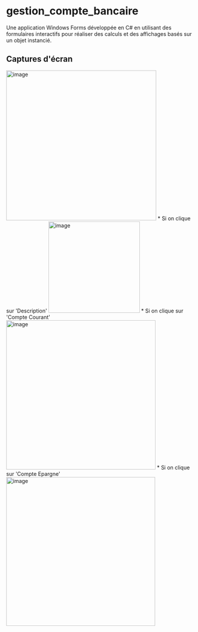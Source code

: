 # gestion_compte_bancaire
Une application Windows Forms développée en C# en utilisant des formulaires interactifs pour réaliser des calculs et des affichages basés sur un objet instancié.

## Captures d'écran  
<img width="401" alt="image" src="https://github.com/karima-bou10/gestion_compte_bancaire/assets/83795107/44f552c1-860c-4bba-948a-88d6fa59c4ed">  
* Si on clique sur 'Description'  
<img width="244" alt="image" src="https://github.com/karima-bou10/gestion_compte_bancaire/assets/83795107/ec999ac5-ae34-4c3c-9ca8-b85f92a40ad2">
* Si on clique sur 'Compte Courant'  
<img width="399" alt="image" src="https://github.com/karima-bou10/gestion_compte_bancaire/assets/83795107/bed2ab9a-28c9-4e6d-a3fb-d08e667a8015">
* Si on clique sur 'Compte Epargne'  
<img width="398" alt="image" src="https://github.com/karima-bou10/gestion_compte_bancaire/assets/83795107/215e1bfb-85bc-42df-8a6a-95cf8cb1f817">



